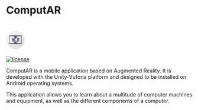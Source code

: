# ComputAR

# <img src="images/Logotipo ComputAR.png" width="50px" align="center"/>
[![license](http://img.shields.io/badge/license-CC-BY-NC-ND4.0-brightgreen.svg?style=flat)](https://github.com/Amores-Valencia/ComputAR/blob/master/LICENSE)

ComputAR is a mobile application based on Augmented Reality. It is developed with the Unity-Vuforia platform and designed to be installed on Android operating systems.

This application allows you to learn about a multitude of computer machines and equipment, as well as the different components of a computer.
